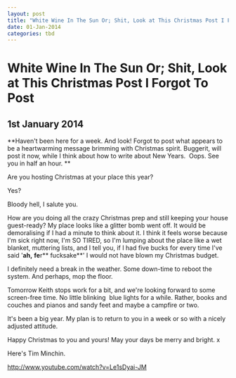 ```yaml
---
layout: post
title: "White Wine In The Sun Or; Shit, Look at This Christmas Post I Forgot To Post"
date: 01-Jan-2014
categories: tbd
---
```


# White Wine In The Sun Or; Shit, Look at This Christmas Post I Forgot To Post

## 1st January 2014

**Haven't been here for a week. And look! Forgot to post what appears to be a heartwarming message brimming with Christmas spirit. Buggerit,   will post it now, while I think about how to write about New Years.  Oops. See you in half an hour. **

Are you hosting Christmas at your place this year?

Yes?

Bloody hell, I salute you.

How are you doing all the crazy Christmas prep and still keeping your house guest-ready? My place looks like a glitter bomb went off. It would be demoralising if I had a minute to think about it. I think it feels worse because I'm sick right now, I'm SO TIRED, so I'm lumping about the place like a wet blanket, muttering lists, and I tell you, if I had five bucks for every time I've said '**ah,** **fe**r** fucksake**' I would not have blown my Christmas budget.

I definitely need a break in the weather. Some down-time to reboot the system. And perhaps, mop the floor.

Tomorrow Keith stops work for a bit, and we're looking forward to some screen-free time. No little blinking  blue lights for a while. Rather, books and couches and pianos and sandy feet and maybe a campfire or two.

It's been a big year. My plan is to return to you in a week or so with a nicely adjusted attitude.

Happy Christmas to you and yours! May your days be merry and bright. x

Here's Tim Minchin.

http://www.youtube.com/watch?v=Le1sDyai-JM
